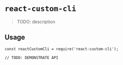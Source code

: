 # `react-custom-cli`

> TODO: description

## Usage

```
const reactCustomCli = require('react-custom-cli');

// TODO: DEMONSTRATE API
```
